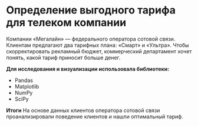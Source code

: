 # Определение выгодного тарифа для телеком компании

Компании «Мегалайн» — федерального оператора сотовой связи. Клиентам предлагают два тарифных плана: «Смарт» и «Ультра». Чтобы скорректировать рекламный бюджет, коммерческий департамент хочет понять, какой тариф приносит больше денег. 

**Для исследования и визуализации использовала библиотеки:**
* Pandas
* Matplotlib
* NumPy
* SciPy

**Итоги**
На основе данных клиентов оператора сотовой связи проанализировали поведение клиентов и нашли оптимальный тариф.
